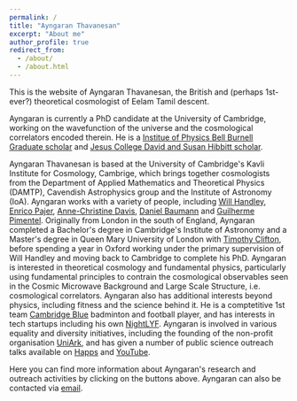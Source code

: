 ```yaml
---
permalink: /
title: "Ayngaran Thavanesan"
excerpt: "About me"
author_profile: true
redirect_from:
  - /about/
  - /about.html
---
```


This is the website of Ayngaran Thavanesan, the British and (perhaps 1st-ever?) theoretical cosmologist of Eelam Tamil descent.

Ayngaran is currently a PhD candidate at the University of Cambridge, working on the wavefunction of the universe and the cosmological correlators encoded therein. He is a [Institue of Physics Bell Burnell Graduate scholar](https://www.iop.org/about/support-grants/bell-burnell-fund/2021-awardees/ayngaran-thavanesan) and [Jesus College David and Susan Hibbitt scholar](https://www.student-funding.cam.ac.uk/jesus-college-david-and-susan-hibbitt-scholarship-202021).

Ayngaran Thavanesan is based at the University of Cambridge's Kavli Institute for Cosmology, Cambrige, which brings together cosmologists from the Department of Applied Mathematics and Theoretical Physics (DAMTP), Cavendish Astrophysics group and the Institute of Astronomy (IoA). Ayngaran works with a variety of people, including [Will Handley](https://www.kicc.cam.ac.uk/directory/wh260), [Enrico Pajer](https://www.maths.cam.ac.uk/person/ep551), [Anne-Christine Davis](https://www.maths.cam.ac.uk/person/ad107), [Daniel Baumann](http://cosmology.amsterdam/members/daniel-baumann/) and [Guilherme Pimentel](https://www.uva.nl/en/profile/l/e/g.leitepimentel/g.leite-pimentel.html). Originally from London in the south of England, Ayngaran completed a Bachelor's degree in Cambridge's Institute of Astronomy and a Master's degree in Queen Mary University of London with [Timothy Clifton](https://www.qmul.ac.uk/spa/people/academics/profiles/tclifton.html), before spending a year in Oxford working under the primary supervision of Will Handley and moving back to Cambridge to complete his PhD. Ayngaran is interested in theoretical cosmology and fundamental physics, particularly using fundamental principles to contrain the cosmological observables seen in the Cosmic Microwave Background and Large Scale Structure, i.e. cosmological correlators. Ayngaran also has additional interests beyond physics, including fitness and the science behind it. He is a comptetitive 1st team [Cambridge Blue](https://www.bluebirdnews.co.uk/cambridge-badminton-1sts-take-on-loughborough/) badminton and football player, and has interests in tech startups including his own [NightLYF](http://nightlyf.co.uk/). Ayngaran is involved in various equality and diversity initiatives, including the founding of the non-profit organisation [UniArk](https://www.uniark.org/), and has given a number of public science outreach talks available on [Happs](https://happs.tv/@AyngaranThavanesan) and [YouTube](https://www.youtube.com/results?search_query=Ayngaran+Thavanesan).


Here you can find more information about Ayngaran's research and outreach activities by clicking on the buttons above. Ayngaran can also be contacted via [email](mailto:at735@cantab.ac.uk).
